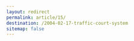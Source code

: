 ```yaml
---
layout: redirect
permalink: article/15/
destination: /2004-02-17-traffic-court-system
sitemap: false
---
```

